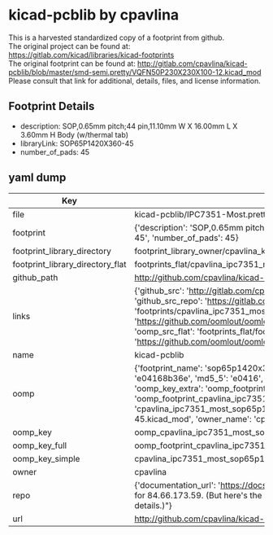 # kicad-pcblib by cpavlina  
This is a harvested standardized copy of a footprint from github.  
The original project can be found at:  
https://gitlab.com/kicad/libraries/kicad-footprints  
The original footprint can be found at:
http://gitlab.com/cpavlina/kicad-pcblib/blob/master/smd-semi.pretty/VQFN50P230X230X100-12.kicad_mod
Please consult that link for additional, details, files, and license information.  
## Footprint Details
* description: SOP,0.65mm pitch;44 pin,11.10mm W X 16.00mm L X 3.60mm H Body (w/thermal tab)  
* libraryLink: SOP65P1420X360-45  
* number_of_pads: 45  
## yaml dump  
| Key | Value |  
| --- | --- |  
| file | kicad-pcblib/IPC7351-Most.pretty/SOP65P1420X360-45.kicad_mod |  
| footprint | {'description': 'SOP,0.65mm pitch;44 pin,11.10mm W X 16.00mm L X 3.60mm H Body (w/thermal tab)', 'libraryLink': 'SOP65P1420X360-45', 'number_of_pads': 45} |  
| footprint_library_directory | footprint_library_owner/cpavlina_kicad-pcblib |  
| footprint_library_directory_flat | footprints_flat/cpavlina_ipc7351_most_sop65p1420x360_45/working |  
| github_path | http://github.com/cpavlina/kicad-pcblib/blob/master/IPC7351-Most.pretty/SOP65P1420X360-45.kicad_mod |  
| links | {'github_src': 'http://gitlab.com/cpavlina/kicad-pcblib/blob/master/smd-semi.pretty/VQFN50P230X230X100-12.kicad_mod', 'github_src_repo': 'https://gitlab.com/kicad/libraries/kicad-footprints', 'oomp_bot': 'footprints/cpavlina_ipc7351_most_sop65p1420x360_45/working', 'oomp_bot_github': 'https://github.com/oomlout/oomlout_oomp_footprint_bot/tree/main/footprints/cpavlina_ipc7351_most_sop65p1420x360_45/working', 'oomp_src_flat': 'footprints_flat/footprints_flat/cpavlina_ipc7351_most_sop65p1420x360_45/working', 'oomp_src_flat_github': 'https://github.com/oomlout/oomlout_oomp_footprint_src/tree/main/footprints_flat/cpavlina_ipc7351_most_sop65p1420x360_45/working'} |  
| name | kicad-pcblib |  
| oomp | {'footprint_name': 'sop65p1420x360_45', 'library_name': 'ipc7351_most', 'md5': 'e04168b36e4a3727023f98fb99db533b', 'md5_10': 'e04168b36e', 'md5_5': 'e0416', 'md5_6': 'e04168', 'oomp_key': 'oomp_cpavlina_ipc7351_most_sop65p1420x360_45', 'oomp_key_extra': 'oomp_footprint_cpavlina_ipc7351_most_sop65p1420x360_45', 'oomp_key_full': 'oomp_footprint_cpavlina_ipc7351_most_sop65p1420x360_45_e04168', 'oomp_key_simple': 'cpavlina_ipc7351_most_sop65p1420x360_45', 'original_filename': 'kicad-pcblib/IPC7351-Most.pretty/SOP65P1420X360-45.kicad_mod', 'owner_name': 'cpavlina'} |  
| oomp_key | oomp_cpavlina_ipc7351_most_sop65p1420x360_45 |  
| oomp_key_full | oomp_footprint_cpavlina_ipc7351_most_sop65p1420x360_45 |  
| oomp_key_simple | cpavlina_ipc7351_most_sop65p1420x360_45 |  
| owner | cpavlina |  
| repo | {'documentation_url': 'https://docs.github.com/rest/overview/resources-in-the-rest-api#rate-limiting', 'message': "API rate limit exceeded for 84.66.173.59. (But here's the good news: Authenticated requests get a higher rate limit. Check out the documentation for more details.)"} |  
| url | http://github.com/cpavlina/kicad-pcblib |  

